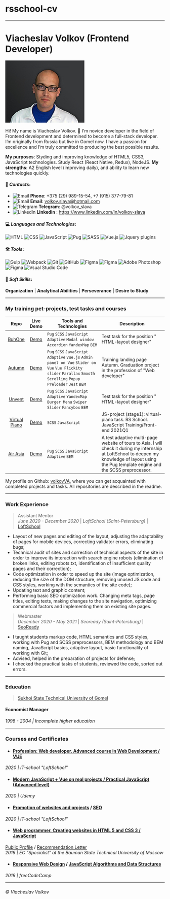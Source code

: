 # rsschool-cv
***

# Viacheslav Volkov (Frontend Developer)

![avatar](avatar/avatar.jpg "demo avatar")

Hi! My name is Viacheslav Volkov. 👋 I'm novice developer in the field of Frontend development and determined to become a full-stack developer. I’m originally from Russia but live in Gomel now. I have a passion for excellence and I’m truly committed to producing the best possible results.

**My purposes**: Styding and improving knowledge of HTML5, CSS3, JavaScript technologies. Study React (React Native, Redux), NodeJS.
**My strengths**: A2 English level (improving daily), and ability to learn new technologies quickly.

#### 💬 *Contacts*:
+ ![Email](https://img.shields.io/badge/☎️-404040?style=flat) **Phone**: +375 (29) 989-15-54, +7 (915) 377-79-81
+ ![Email](https://img.shields.io/badge/-404040?style=flat&logo=Mail.Ru) **Email**: volkov.slava@hotmail.com
+ ![Telegram](https://img.shields.io/badge/-404040?style=flat&logo=telegram) **Telegram**: @volkov_slava
+ ![LinkedIn](https://img.shields.io/badge/-404040?style=flat&logo=linkedin) **Linkedin** : https://www.linkedin.com/in/volkov-slava

#### 💻 *Languages and Technologies*:
![HTML](https://img.shields.io/badge/-HTML-404040?style=flat&logo=html5) ![CSS](https://img.shields.io/badge/-CSS-404040?style=flat&logo=CSS3&logoColor=1572B6) ![JavaScript](https://img.shields.io/badge/-JavaScript-404040?style=flat&logo=javaScript) ![Pug](https://img.shields.io/badge/-Pug-404040?style=flat&logo=pug) ![SASS](https://img.shields.io/badge/-SASS-404040?style=flat&logo=sass) ![Vue.js](https://img.shields.io/badge/-Vue.js-404040?style=flat&logo=Vue.js) ![Jquery plugins](https://img.shields.io/badge/-Jquery_plugins-404040?style=flat&logo=jquery)

#### 🛠 *Tools*:
![Gulp](https://img.shields.io/badge/-Gulp-404040?style=flat&logo=gulp) ![Webpack](https://img.shields.io/badge/-Webpack-404040?style=flat&logo=webpack) ![Git](https://img.shields.io/badge/-Git-404040?style=flat&logo=git) ![GitHub](https://img.shields.io/badge/-GitHub-404040?style=flat&logo=github) ![Figma](https://img.shields.io/badge/-NPM-404040?style=flat&logo=npm) ![Figma](https://img.shields.io/badge/-Yarn-404040?style=flat&logo=yarn) ![Adobe Photoshop](https://img.shields.io/badge/-Photoshop-404040?style=flat&logo=adobe-photoshop) ![Figma](https://img.shields.io/badge/-Figma-404040?style=flat&logo=figma) ![Vsual Studio Code](https://img.shields.io/badge/-Visual_Studio_Code-404040?style=flat&logo=visual-studio-code&logoColor=007ACC)

#### 👦 *Soft Skills*:
**Organization** | **Analytical Abilities** | **Perseverance** | **Desire to Study**
***

### My training pet-projects, test tasks and courses

| Repo              | Live Demo     | Tools and Technologies         | Description           |
|:-----------------:|:-------------:| ------------------------------ | --------------------- |
| [BuhOne](https://github.com/volkovVA/buhone) | [Demo](https://volkovva.github.io/buhone/) | `Pug` `SCSS` `JavaScript` `Adaptive` `Modal window` `Accordion` `YandexMap` `BEM` | Test task for the position " HTML-layout designer" |
| [Autumn](https://github.com/volkovVA/portfolio) | [Demo](https://volkovva.github.io/portfolio/) | `Pug` `SCSS` `JavaScript` `Adaptive` `Vue.js` `Admin panel on Vue` `Slider on Vue` `Vue Flickity slider` `Parallax` `Smooth Scrolling` `Popup` `Preloader` `Jest` `BEM` | Training landing page Autumn. Graduation project in the profession of "Web developer" |
| [Unvent](https://github.com/volkovVA/unvent) | [Demo](https://volkovva.github.io/unvent/) | `Pug` `SCSS` `JavaScript` `Adaptive` `YandexMap` `Burger Menu` `Swiper Slider` `Fancybox` `BEM` | Test task for the position " HTML-layout designer" |
| [Virtual Piano](https://github.com/volkovVA/virtual-piano) | [Demo](https://volkovva.github.io/virtual-piano/) | `SCSS` `JavaScript` | JS-project (stage1): virtual-piano task. RS School. JavaScript Training/Front-end 2021Q1 |
| [Air Asia](https://github.com/volkovVA/air-asia) | [Demo](https://volkovva.github.io/air-asia/index.html) | `Pug` `SCSS` `JavaScript` `Adaptive` `BEM` | A test adaptive multi-page website of tours to Asia. I will check it during my internship at LoftSchool to deepen my knowledge of layout using the Pug template engine and the SCSS preprocessor. |

My profile on Github: [volkovVA](https://github.com/volkovVA), where you can get acquainted with completed projects and tasks. All repositories are described in the readme.
***

### Work Experience

> Assistant Mentor  
> *June 2020 - December 2020* | *LoftSchool (Saint-Petersburg)* | [LoftSchool](https://loftschool.com/)

+ Layout of new pages and editing of the layout, adjusting the adaptability of pages for mobile devices, correcting validator errors, eliminating bugs;
+ Technical audit of sites and correction of technical aspects of the site in order to improve its interaction with search engine robots (elimination of broken links, editing robots.txt, identification of insufficient quality pages and their correction);
+ Code optimization in order to speed up the site (image optimization, reducing the size of the DOM structure, removing unused JS code and CSS styles, working with the semantics of the site code);
+ Updating text and graphic content;
+ Performing basic SEO optimization work. Changing meta tags, page titles, editing texts, making changes to the site navigation, optimizing commercial factors and implementing them on existing site pages.

> Webmaster  
> *December 2020 - May 2021* | *Seoready (Saint-Petersburg)* | [SeoReady](https://seoready.ru/)

+ I taught students markup code, HTML semantics and CSS styles, working with Pug and SCSS preprocessors, BEM methodology and BEM naming, JavaScript basics, adaptive layout, basic functionality of working with Git;
+ Advised, helped in the preparation of projects for defense;
+ I checked the practical tasks of students, reviewed the code, sorted out errors.
***

### Education

> [Sukhoi State Technical University of Gomel](https://www.gstu.by/)
#### Economist Manager
*1998 - 2004 | Incomplete higher education*
***

### Courses and Certificates

+ #### [Profession: Web developer. Advanced course in Web Development / VUE](https://loftschool.com/diploma/NPR31420ZJ284PZW8/en/pdf)
*2020 | IT-school "LoftSchool"*
+ #### [Modern JavaScript + Vue on real projects / Practical JavaScript (Advanced level)](https://www.udemy.com/certificate/UC-04c8a658-cb41-4d5a-844a-7879aeb9ccbd/)
*2020 | Udemy*
+ #### [Promotion of websites and projects](https://loftschool.com/diploma/ZI89058085003/en/pdf) / [SEO](https://loftschool.com/diploma/SG43394254724/en/pdf)
*2020 | IT-school "LoftSchool"*
+ #### [Web programmer. Creating websites in HTML 5 and CSS 3 / JavaScript](https://cdn.specialist.ru/Content/Temp/User/groupcert/1915216small.png)
[Public Profile](https://www.specialist.ru/profile/public/1256405) / [Recommendation Letter](https://www.specialist.ru/graduate/best2019/740444)  
*2019 | EC "Specialist" at the Bauman State Technical University of Moscow*
+ #### [Responsive Web Design](https://www.freecodecamp.org/certification/volkov_slava/responsive-web-design) / [JavaScript Algorithms and Data Structures](https://www.freecodecamp.org/certification/volkov_slava/javascript-algorithms-and-data-structures)
*2019 | freeCodeCamp*
***

###### ©️ Viacheslav Volkov




